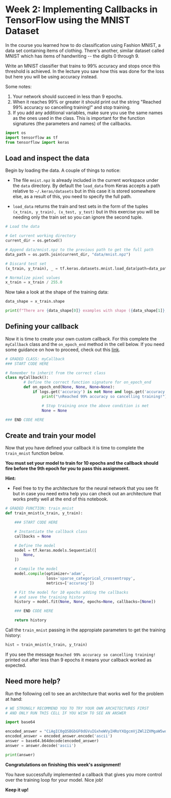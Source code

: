 # Week 2: Implementing Callbacks in TensorFlow using the MNIST Dataset

In the course you learned how to do classification using Fashion MNIST, a data set containing items of clothing. There's another, similar dataset called MNIST which has items of handwriting -- the digits 0 through 9.

Write an MNIST classifier that trains to 99% accuracy and stops once this threshold is achieved. In the lecture you saw how this was done for the loss but here you will be using accuracy instead.

Some notes:
1. Your network should succeed in less than 9 epochs.
2. When it reaches 99% or greater it should print out the string "Reached 99% accuracy so cancelling training!" and stop training.
3. If you add any additional variables, make sure you use the same names as the ones used in the class. This is important for the function signatures (the parameters and names) of the callbacks.


```python
import os
import tensorflow as tf
from tensorflow import keras
```

## Load and inspect the data

Begin by loading the data. A couple of things to notice:

- The file `mnist.npz` is already included in the current workspace under the `data` directory. By default the `load_data` from Keras accepts a path relative to `~/.keras/datasets` but in this case it is stored somewhere else, as a result of this, you need to specify the full path.

- `load_data` returns the train and test sets in the form of the tuples `(x_train, y_train), (x_test, y_test)` but in this exercise you will be needing only the train set so you can ignore the second tuple.


```python
# Load the data

# Get current working directory
current_dir = os.getcwd()

# Append data/mnist.npz to the previous path to get the full path
data_path = os.path.join(current_dir, "data/mnist.npz")

# Discard test set
(x_train, y_train), _ = tf.keras.datasets.mnist.load_data(path=data_path)

# Normalize pixel values
x_train = x_train / 255.0
```

Now take a look at the shape of the training data:


```python
data_shape = x_train.shape

print(f"There are {data_shape[0]} examples with shape ({data_shape[1]}, {data_shape[2]})")
```

## Defining your callback

Now it is time to create your own custom callback. For this complete the `myCallback` class and the `on_epoch_end` method in the cell below. If you need some guidance on how to proceed, check out this [link](https://www.tensorflow.org/guide/keras/custom_callback).


```python
# GRADED CLASS: myCallback
### START CODE HERE

# Remember to inherit from the correct class
class myCallback():
        # Define the correct function signature for on_epoch_end
        def on_epoch_end(None, None, None=None):
            if logs.get('accuracy') is not None and logs.get('accuracy') > 0.99:
                print("\nReached 99% accuracy so cancelling training!")

                # Stop training once the above condition is met
                None = None

### END CODE HERE

```

## Create and train your model

Now that you have defined your callback it is time to complete the `train_mnist` function below.

**You must set your model to train for 10 epochs and the callback should fire before the 9th epoch for you to pass this assignment.**

**Hint:**
- Feel free to try the architecture for the neural network that you see fit but in case you need extra help you can check out an architecture that works pretty well at the end of this notebook.


```python
# GRADED FUNCTION: train_mnist
def train_mnist(x_train, y_train):

    ### START CODE HERE

    # Instantiate the callback class
    callbacks = None

    # Define the model
    model = tf.keras.models.Sequential([
        None,
    ])

    # Compile the model
    model.compile(optimizer='adam',
                  loss='sparse_categorical_crossentropy',
                  metrics=['accuracy'])

    # Fit the model for 10 epochs adding the callbacks
    # and save the training history
    history = model.fit(None, None, epochs=None, callbacks=[None])

    ### END CODE HERE

    return history
```

Call the `train_mnist` passing in the appropiate parameters to get the training history:


```python
hist = train_mnist(x_train, y_train)
```

If you see the message `Reached 99% accuracy so cancelling training!` printed out after less than 9 epochs it means your callback worked as expected.

## Need more help?

Run the following cell to see an architecture that works well for the problem at hand:


```python
# WE STRONGLY RECOMMEND YOU TO TRY YOUR OWN ARCHITECTURES FIRST
# AND ONLY RUN THIS CELL IF YOU WISH TO SEE AN ANSWER

import base64

encoded_answer = "CiAgIC0gQSBGbGF0dGVuIGxheWVyIHRoYXQgcmVjZWl2ZXMgaW5wdXRzIHdpdGggdGhlIHNhbWUgc2hhcGUgYXMgdGhlIGltYWdlcwogICAtIEEgRGVuc2UgbGF5ZXIgd2l0aCA1MTIgdW5pdHMgYW5kIFJlTFUgYWN0aXZhdGlvbiBmdW5jdGlvbgogICAtIEEgRGVuc2UgbGF5ZXIgd2l0aCAxMCB1bml0cyBhbmQgc29mdG1heCBhY3RpdmF0aW9uIGZ1bmN0aW9uCg=="
encoded_answer = encoded_answer.encode('ascii')
answer = base64.b64decode(encoded_answer)
answer = answer.decode('ascii')

print(answer)
```

**Congratulations on finishing this week's assignment!**

You have successfully implemented a callback that gives you more control over the training loop for your model. Nice job!

**Keep it up!**
